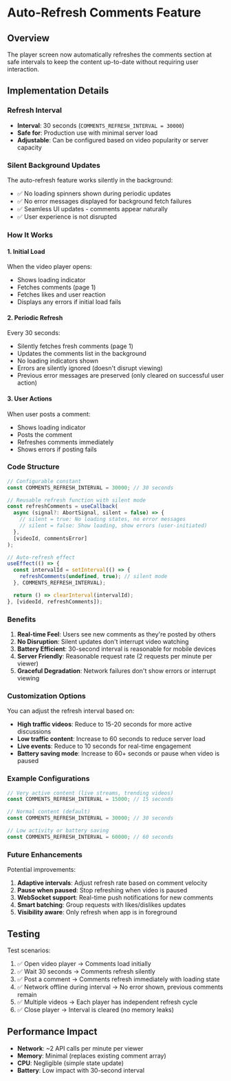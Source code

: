 # Auto-Refresh Comments Feature

## Overview

The player screen now automatically refreshes the comments section at safe intervals to keep the content up-to-date without requiring user interaction.

## Implementation Details

### Refresh Interval

- **Interval**: 30 seconds (`COMMENTS_REFRESH_INTERVAL = 30000`)
- **Safe for**: Production use with minimal server load
- **Adjustable**: Can be configured based on video popularity or server capacity

### Silent Background Updates

The auto-refresh feature works silently in the background:

- ✅ No loading spinners shown during periodic updates
- ✅ No error messages displayed for background fetch failures
- ✅ Seamless UI updates - comments appear naturally
- ✅ User experience is not disrupted

### How It Works

#### 1. Initial Load

When the video player opens:

- Shows loading indicator
- Fetches comments (page 1)
- Fetches likes and user reaction
- Displays any errors if initial load fails

#### 2. Periodic Refresh

Every 30 seconds:

- Silently fetches fresh comments (page 1)
- Updates the comments list in the background
- No loading indicators shown
- Errors are silently ignored (doesn't disrupt viewing)
- Previous error messages are preserved (only cleared on successful user action)

#### 3. User Actions

When user posts a comment:

- Shows loading indicator
- Posts the comment
- Refreshes comments immediately
- Shows errors if posting fails

### Code Structure

```typescript
// Configurable constant
const COMMENTS_REFRESH_INTERVAL = 30000; // 30 seconds

// Reusable refresh function with silent mode
const refreshComments = useCallback(
  async (signal?: AbortSignal, silent = false) => {
    // silent = true: No loading states, no error messages
    // silent = false: Show loading, show errors (user-initiated)
  },
  [videoId, commentsError]
);

// Auto-refresh effect
useEffect(() => {
  const intervalId = setInterval(() => {
    refreshComments(undefined, true); // silent mode
  }, COMMENTS_REFRESH_INTERVAL);

  return () => clearInterval(intervalId);
}, [videoId, refreshComments]);
```

### Benefits

1. **Real-time Feel**: Users see new comments as they're posted by others
2. **No Disruption**: Silent updates don't interrupt video watching
3. **Battery Efficient**: 30-second interval is reasonable for mobile devices
4. **Server Friendly**: Reasonable request rate (2 requests per minute per viewer)
5. **Graceful Degradation**: Network failures don't show errors or interrupt viewing

### Customization Options

You can adjust the refresh interval based on:

- **High traffic videos**: Reduce to 15-20 seconds for more active discussions
- **Low traffic content**: Increase to 60 seconds to reduce server load
- **Live events**: Reduce to 10 seconds for real-time engagement
- **Battery saving mode**: Increase to 60+ seconds or pause when video is paused

### Example Configurations

```typescript
// Very active content (live streams, trending videos)
const COMMENTS_REFRESH_INTERVAL = 15000; // 15 seconds

// Normal content (default)
const COMMENTS_REFRESH_INTERVAL = 30000; // 30 seconds

// Low activity or battery saving
const COMMENTS_REFRESH_INTERVAL = 60000; // 60 seconds
```

### Future Enhancements

Potential improvements:

1. **Adaptive intervals**: Adjust refresh rate based on comment velocity
2. **Pause when paused**: Stop refreshing when video is paused
3. **WebSocket support**: Real-time push notifications for new comments
4. **Smart batching**: Group requests with likes/dislikes updates
5. **Visibility aware**: Only refresh when app is in foreground

## Testing

Test scenarios:

1. ✅ Open video player → Comments load initially
2. ✅ Wait 30 seconds → Comments refresh silently
3. ✅ Post a comment → Comments refresh immediately with loading state
4. ✅ Network offline during interval → No error shown, previous comments remain
5. ✅ Multiple videos → Each player has independent refresh cycle
6. ✅ Close player → Interval is cleared (no memory leaks)

## Performance Impact

- **Network**: ~2 API calls per minute per viewer
- **Memory**: Minimal (replaces existing comment array)
- **CPU**: Negligible (simple state update)
- **Battery**: Low impact with 30-second interval
